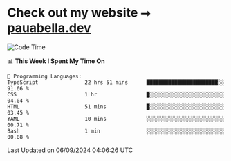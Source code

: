 # Check out my website ⭢ [pauabella.dev](https://pauabella.dev)

<!--START_SECTION:waka-->
![Code Time](http://img.shields.io/badge/Code%20Time-3%2C696%20hrs%2051%20mins-blue)

📊 **This Week I Spent My Time On** 

```text
💬 Programming Languages: 
TypeScript               22 hrs 51 mins      ███████████████████████░░   91.66 % 
CSS                      1 hr                █░░░░░░░░░░░░░░░░░░░░░░░░   04.04 % 
HTML                     51 mins             █░░░░░░░░░░░░░░░░░░░░░░░░   03.45 % 
YAML                     10 mins             ░░░░░░░░░░░░░░░░░░░░░░░░░   00.71 % 
Bash                     1 min               ░░░░░░░░░░░░░░░░░░░░░░░░░   00.08 % 
```


 Last Updated on 06/09/2024 04:06:26 UTC
<!--END_SECTION:waka-->
